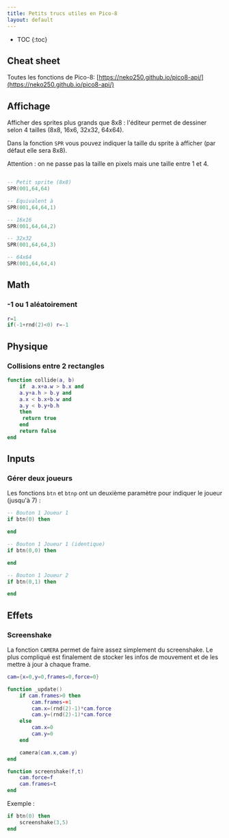 ```yaml
---
title: Petits trucs utiles en Pico-8
layout: default
---
```


* TOC
{:toc}

## Cheat sheet

Toutes les fonctions de Pico-8: [https://neko250.github.io/pico8-api/](https://neko250.github.io/pico8-api/)

## Affichage

Afficher des sprites plus grands que 8x8 : l'éditeur permet de dessiner selon 4 tailles (8x8, 16x6, 32x32, 64x64).

Dans la fonction `SPR` vous pouvez indiquer la taille du sprite à afficher (par défaut elle sera 8x8).

Attention : on ne passe pas la taille en pixels mais une taille entre 1 et 4.

```lua

-- Petit sprite (8x8)
SPR(001,64,64)

-- Equivalent à
SPR(001,64,64,1)

-- 16x16
SPR(001,64,64,2)

-- 32x32
SPR(001,64,64,3)

-- 64x64
SPR(001,64,64,4)

```

## Math

### -1 ou 1 aléatoirement

```lua
r=1
if(-1+rnd(2)<0) r=-1 
```

## Physique

### Collisions entre 2 rectangles

```lua
function collide(a, b)
    if	a.x+a.w > b.x and
    a.y+a.h > b.y and
    a.x < b.x+b.w and
    a.y < b.y+b.h
    then
     return true
    end
    return false
end
```

## Inputs

### Gérer deux joueurs

Les fonctions `btn` et `btnp` ont un deuxième paramètre pour indiquer le joueur (jusqu'à 7) :

```lua
-- Bouton 1 Joueur 1
if btn(0) then

end

-- Bouton 1 Joueur 1 (identique)
if btn(0,0) then

end

-- Bouton 1 Joueur 2
if btn(0,1) then

end
```

## Effets

### Screenshake

La fonction `CAMERA` permet de faire assez simplement du screenshake. Le plus compliqué est finalement de stocker les infos de mouvement et de les mettre à jour à chaque frame.

```lua
cam={x=0,y=0,frames=0,force=0}

function _update()
	if cam.frames>0 then
		cam.frames-=1
		cam.x=(rnd(2)-1)*cam.force
		cam.y=(rnd(2)-1)*cam.force
	else
		cam.x=0
		cam.y=0
    end

    camera(cam.x,cam.y)
end

function screenshake(f,t)
	cam.force=f
	cam.frames=t
end
```

Exemple : 

```lua
if btn(0) then
    screenshake(3,5)
end
```